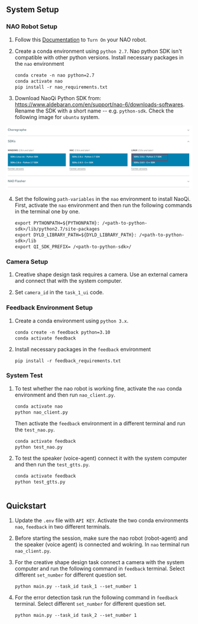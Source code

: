 ## System Setup

### NAO Robot Setup

1. Follow this [Documentation](http://doc.aldebaran.com/2-8/family/nao_user_guide/index.html) to `Turn On` your NAO robot.

2. Create a conda environment using `python 2.7`. Nao python SDK isn't compatible with other python versions. Install necessary packages in the `nao` environment

    ```
    conda create -n nao python=2.7
    conda activate nao
    pip install -r nao_requirements.txt
    ```

3. Download NaoQi Python SDK from: https://www.aldebaran.com/en/support/nao-6/downloads-softwares. Rename the SDK with a short name -- e.g. `python-sdk`. Check the following image for `ubuntu` system.

![NAOQi Install](../project_images/nao.png)

4. Set the following `path-variables` in the `nao` environment to install NaoQi. First, activate the `nao` environment and then run the following commands in the terminal one by one.

    ```
    export PYTHONPATH=${PYTHONPATH}: /<path-to-python-sdk>/lib/python2.7/site-packages 
    export DYLD_LIBRARY_PATH=${DYLD_LIBRARY_PATH}: /<path-to-python-sdk>/lib
    export QI_SDK_PREFIX= /<path-to-python-sdk>/
    ```

### Camera Setup

1. Creative shape design task requires a camera. Use an external camera and connect that with the system computer.

2. Set `camera_id` in the `task_1_ui` code.


### Feedback Environment Setup

1. Create a conda environment using `python 3.x`.

    ```
    conda create -n feedback python=3.10
    conda activate feedback
    ```
2. Install necessary packages in the `feedback` environment

    ```
    pip install -r feedback_requirements.txt
    ```


### System Test
1. To test whether the nao robot is working fine, activate the `nao` conda environment and then run `nao_client.py`.
    ```
    conda activate nao
    python nao_client.py
    ```
    Then activate the `feedback` environment in a different terminal and run the `test_nao.py`.
    
    ```
    conda activate feedback
    python test_nao.py
    ```
2. To test the speaker (voice-agent) connect it with the system computer and then run the `test_gtts.py`. 
    ```
    conda activate feedback
    python test_gtts.py


## Quickstart
1. Update the `.env` file with `API KEY`. Activate the two conda environments `nao`, `feedback` in two different terminals.

2. Before starting the session, make sure the nao robot (robot-agent) and the speaker (voice agent) is connected and wokring. In `nao` terminal run `nao_client.py`.

3. For the creative shape design task connect a camera with the system computer and run the following command in `feedback` terminal. Select different `set_number` for different question set.
    ```
    python main.py --task_id task_1 --set_number 1

    ```

4. For the error detection task run the following command in `feedback` terminal. Select different `set_number` for different question set.
    ```
    python main.py --task_id task_2 --set_number 1

    ```